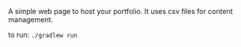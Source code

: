 A simple web page to host your portfolio. It uses csv files for content management. 

to run: 
`./gradlew run`
